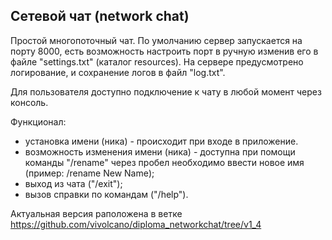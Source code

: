 ## Сетевой чат (network chat)

Простой многопоточный чат. 
По умолчанию сервер запускается на порту 8000, есть возможность настроить порт в ручную изменив его в файле "settings.txt" (каталог resources).
На сервере предусмотрено логирование, и сохранение логов в файл "log.txt".

Для пользователя доступно подключение к чату в любой момент через консоль. 

Функционал:
- установка имени (ника) - происходит при входе в приложение.
- возможность изменения имени (ника) - доступна при помощи команды "/rename" через пробел необходимо ввести новое имя (пример: /rename New Name);
- выход из чата ("/exit");
- вызов справки по командам ("/help").

Актуальная версия раположена в ветке https://github.com/vivolcano/diploma_networkchat/tree/v1_4
